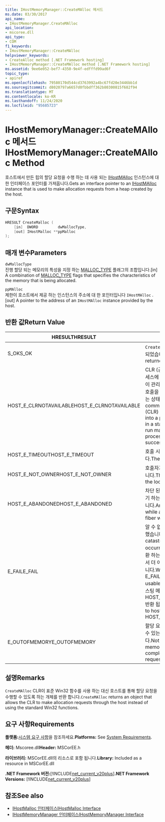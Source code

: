 ```yaml
---
title: IHostMemoryManager::CreateMAlloc 메서드
ms.date: 03/30/2017
api_name:
- IHostMemoryManager.CreateMAlloc
api_location:
- mscoree.dll
api_type:
- COM
f1_keywords:
- IHostMemoryManager::CreateMAlloc
helpviewer_keywords:
- CreateAlloc method [.NET Framework hosting]
- IHostMemoryManager::CreateMAlloc method [.NET Framework hosting]
ms.assetid: 9ee6e052-bef7-4350-9e4f-edfffd99ad6f
topic_type:
- apiref
ms.openlocfilehash: 79580170d544cd3763992a4bc67fd20e3446bb1d
ms.sourcegitcommit: d8020797a6657d0fbbdff362b80300815f682f94
ms.translationtype: MT
ms.contentlocale: ko-KR
ms.lasthandoff: 11/24/2020
ms.locfileid: "95685723"
---
```

# <a name="ihostmemorymanagercreatemalloc-method"></a><span data-ttu-id="02c1e-102">IHostMemoryManager::CreateMAlloc 메서드</span><span class="sxs-lookup"><span data-stu-id="02c1e-102">IHostMemoryManager::CreateMAlloc Method</span></span>

<span data-ttu-id="02c1e-103">호스트에서 만든 힙의 할당 요청을 수행 하는 데 사용 되는 [IHostMAlloc](ihostmalloc-interface.md) 인스턴스에 대 한 인터페이스 포인터를 가져옵니다.</span><span class="sxs-lookup"><span data-stu-id="02c1e-103">Gets an interface pointer to an [IHostMAlloc](ihostmalloc-interface.md) instance that is used to make allocation requests from a heap created by the host.</span></span>  
  
## <a name="syntax"></a><span data-ttu-id="02c1e-104">구문</span><span class="sxs-lookup"><span data-stu-id="02c1e-104">Syntax</span></span>  
  
```cpp  
HRESULT CreateMalloc (  
    [in]  DWORD         dwMallocType,  
    [out] IHostMalloc **ppMalloc  
);  
```  
  
## <a name="parameters"></a><span data-ttu-id="02c1e-105">매개 변수</span><span class="sxs-lookup"><span data-stu-id="02c1e-105">Parameters</span></span>  

 `dwMallocType`  
 <span data-ttu-id="02c1e-106">진행 할당 되는 메모리의 특성을 지정 하는 [MALLOC_TYPE](malloc-type-enumeration.md) 플래그의 조합입니다.</span><span class="sxs-lookup"><span data-stu-id="02c1e-106">[in] A combination of [MALLOC_TYPE](malloc-type-enumeration.md) flags that specifies the characteristics of the memory that is being allocated.</span></span>  
  
 `ppMAlloc`  
 <span data-ttu-id="02c1e-107">제한이 호스트에서 제공 하는 인스턴스의 주소에 대 한 포인터입니다 `IHostMAlloc` .</span><span class="sxs-lookup"><span data-stu-id="02c1e-107">[out] A pointer to the address of an `IHostMAlloc` instance provided by the host.</span></span>  
  
## <a name="return-value"></a><span data-ttu-id="02c1e-108">반환 값</span><span class="sxs-lookup"><span data-stu-id="02c1e-108">Return Value</span></span>  
  
|<span data-ttu-id="02c1e-109">HRESULT</span><span class="sxs-lookup"><span data-stu-id="02c1e-109">HRESULT</span></span>|<span data-ttu-id="02c1e-110">설명</span><span class="sxs-lookup"><span data-stu-id="02c1e-110">Description</span></span>|  
|-------------|-----------------|  
|<span data-ttu-id="02c1e-111">S_OK</span><span class="sxs-lookup"><span data-stu-id="02c1e-111">S_OK</span></span>|<span data-ttu-id="02c1e-112">`CreateMAlloc` 성공적으로 반환 되었습니다.</span><span class="sxs-lookup"><span data-stu-id="02c1e-112">`CreateMAlloc` returned successfully.</span></span>|  
|<span data-ttu-id="02c1e-113">HOST_E_CLRNOTAVAILABLE</span><span class="sxs-lookup"><span data-stu-id="02c1e-113">HOST_E_CLRNOTAVAILABLE</span></span>|<span data-ttu-id="02c1e-114">CLR (공용 언어 런타임)이 프로세스에 로드 되지 않았거나 CLR이 관리 코드를 실행할 수 없거나 호출을 성공적으로 처리할 수 없는 상태에 있습니다.</span><span class="sxs-lookup"><span data-stu-id="02c1e-114">The common language runtime (CLR) has not been loaded into a process, or the CLR is in a state in which it cannot run managed code or process the call successfully.</span></span>|  
|<span data-ttu-id="02c1e-115">HOST_E_TIMEOUT</span><span class="sxs-lookup"><span data-stu-id="02c1e-115">HOST_E_TIMEOUT</span></span>|<span data-ttu-id="02c1e-116">호출 시간이 초과 되었습니다.</span><span class="sxs-lookup"><span data-stu-id="02c1e-116">The call timed out.</span></span>|  
|<span data-ttu-id="02c1e-117">HOST_E_NOT_OWNER</span><span class="sxs-lookup"><span data-stu-id="02c1e-117">HOST_E_NOT_OWNER</span></span>|<span data-ttu-id="02c1e-118">호출자가 잠금을 소유 하지 않습니다.</span><span class="sxs-lookup"><span data-stu-id="02c1e-118">The caller does not own the lock.</span></span>|  
|<span data-ttu-id="02c1e-119">HOST_E_ABANDONED</span><span class="sxs-lookup"><span data-stu-id="02c1e-119">HOST_E_ABANDONED</span></span>|<span data-ttu-id="02c1e-120">차단 된 스레드나 파이버에서 대기 하는 동안 이벤트를 취소 했습니다.</span><span class="sxs-lookup"><span data-stu-id="02c1e-120">An event was canceled while a blocked thread or fiber was waiting on it.</span></span>|  
|<span data-ttu-id="02c1e-121">E_FAIL</span><span class="sxs-lookup"><span data-stu-id="02c1e-121">E_FAIL</span></span>|<span data-ttu-id="02c1e-122">알 수 없는 치명적인 오류가 발생 했습니다.</span><span class="sxs-lookup"><span data-stu-id="02c1e-122">An unknown catastrophic failure occurred.</span></span> <span data-ttu-id="02c1e-123">메서드가 E_FAIL 반환 하는 경우 해당 프로세스 내에서 더 이상 CLR을 사용할 수 없습니다.</span><span class="sxs-lookup"><span data-stu-id="02c1e-123">When a method returns E_FAIL, the CLR is no longer usable within the process.</span></span> <span data-ttu-id="02c1e-124">호스팅 메서드를 이후에 호출 하면 HOST_E_CLRNOTAVAILABLE 반환 됩니다.</span><span class="sxs-lookup"><span data-stu-id="02c1e-124">Subsequent calls to hosting methods return HOST_E_CLRNOTAVAILABLE.</span></span>|  
|<span data-ttu-id="02c1e-125">E_OUTOFMEMORY</span><span class="sxs-lookup"><span data-stu-id="02c1e-125">E_OUTOFMEMORY</span></span>|<span data-ttu-id="02c1e-126">할당 요청을 완료 하는 데 사용할 수 있는 실제 메모리가 부족 합니다.</span><span class="sxs-lookup"><span data-stu-id="02c1e-126">Not enough physical memory was available to complete the allocation request.</span></span>|  
  
## <a name="remarks"></a><span data-ttu-id="02c1e-127">설명</span><span class="sxs-lookup"><span data-stu-id="02c1e-127">Remarks</span></span>  

 <span data-ttu-id="02c1e-128">`CreateMAlloc` CLR이 표준 Win32 함수를 사용 하는 대신 호스트를 통해 할당 요청을 수행할 수 있도록 하는 개체를 반환 합니다.</span><span class="sxs-lookup"><span data-stu-id="02c1e-128">`CreateMAlloc` returns an object that allows the CLR to make allocation requests through the host instead of using the standard Win32 functions.</span></span>  
  
## <a name="requirements"></a><span data-ttu-id="02c1e-129">요구 사항</span><span class="sxs-lookup"><span data-stu-id="02c1e-129">Requirements</span></span>  

 <span data-ttu-id="02c1e-130">**플랫폼:**[시스템 요구 사항](../../get-started/system-requirements.md)을 참조하세요.</span><span class="sxs-lookup"><span data-stu-id="02c1e-130">**Platforms:** See [System Requirements](../../get-started/system-requirements.md).</span></span>  
  
 <span data-ttu-id="02c1e-131">**헤더:** Mscoree.dll</span><span class="sxs-lookup"><span data-stu-id="02c1e-131">**Header:** MSCorEE.h</span></span>  
  
 <span data-ttu-id="02c1e-132">**라이브러리:** MSCorEE.dll의 리소스로 포함 됩니다.</span><span class="sxs-lookup"><span data-stu-id="02c1e-132">**Library:** Included as a resource in MSCorEE.dll</span></span>  
  
 <span data-ttu-id="02c1e-133">**.NET Framework 버전:**[!INCLUDE[net_current_v20plus](../../../../includes/net-current-v20plus-md.md)]</span><span class="sxs-lookup"><span data-stu-id="02c1e-133">**.NET Framework Versions:** [!INCLUDE[net_current_v20plus](../../../../includes/net-current-v20plus-md.md)]</span></span>  
  
## <a name="see-also"></a><span data-ttu-id="02c1e-134">참조</span><span class="sxs-lookup"><span data-stu-id="02c1e-134">See also</span></span>

- [<span data-ttu-id="02c1e-135">IHostMalloc 인터페이스</span><span class="sxs-lookup"><span data-stu-id="02c1e-135">IHostMalloc Interface</span></span>](ihostmalloc-interface.md)
- [<span data-ttu-id="02c1e-136">IHostMemoryManager 인터페이스</span><span class="sxs-lookup"><span data-stu-id="02c1e-136">IHostMemoryManager Interface</span></span>](ihostmemorymanager-interface.md)
